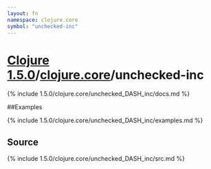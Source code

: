 ```yaml
---
layout: fn
namespace: clojure.core
symbol: "unchecked-inc"
---
```


# [Clojure 1.5.0](../../)/[clojure.core](../)/unchecked-inc

{% include 1.5.0/clojure.core/unchecked_DASH_inc/docs.md %}

##Examples

{% include 1.5.0/clojure.core/unchecked_DASH_inc/examples.md %}
## Source
{% include 1.5.0/clojure.core/unchecked_DASH_inc/src.md %}

